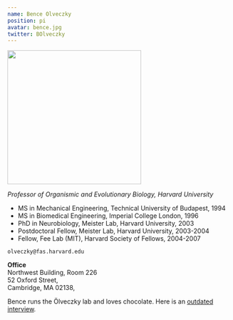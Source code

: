```yaml
---
name: Bence Olveczky
position: pi
avatar: bence.jpg
twitter: BOlveczky
---
```


<img width="300" src="{{site.baseurl}}/images/people/{{page.avatar}}" data-action="zoom">

_Professor of Organismic and Evolutionary Biology, Harvard University_ <br>
- MS in Mechanical Engineering, Technical University of Budapest, 1994 <br>
- MS in Biomedical Engineering, Imperial College London, 1996 <br>
- PhD in Neurobiology, Meister Lab, Harvard University, 2003 <br>
- Postdoctoral Fellow, Meister Lab, Harvard University, 2003-2004 <br>
- Fellow, Fee Lab (MIT), Harvard Society of Fellows, 2004-2007


<i class="fa fa-envelope-o"></i> `olveczky@fas.harvard.edu`

**Office**<br>
Northwest Building, Room 226 <br>
52 Oxford Street, <br>
Cambridge, MA 02138,


Bence runs the Ölveczky lab and loves chocolate. Here is an [outdated interview](http://www.cell.com/current-biology/fulltext/S0960-9822(15)01303-2). 

